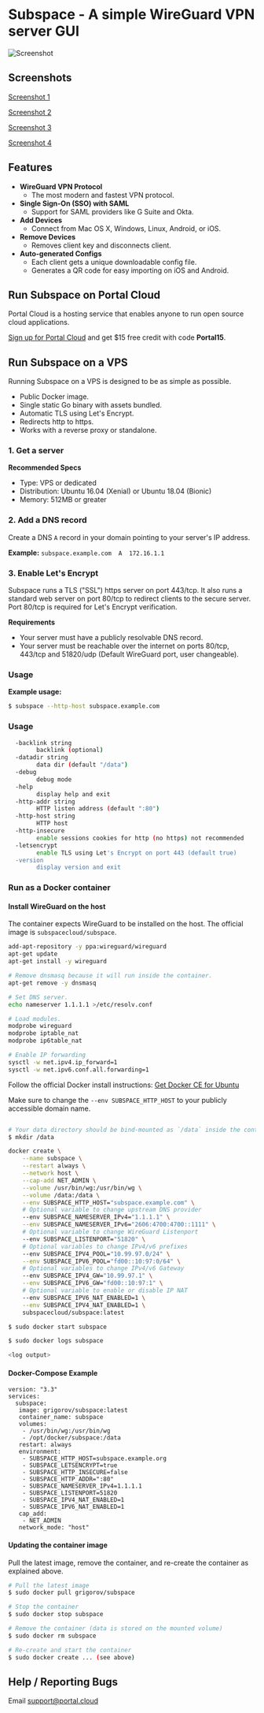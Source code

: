 # Subspace - A simple WireGuard VPN server GUI

![Screenshot](https://raw.githubusercontent.com/subspacecloud/subspace/master/screenshot1.png?cachebust=8923409243)

## Screenshots

[Screenshot 1](https://raw.githubusercontent.com/subspacecloud/subspace/master/screenshot1.png)

[Screenshot 2](https://raw.githubusercontent.com/subspacecloud/subspace/master/screenshot2.png)

[Screenshot 3](https://raw.githubusercontent.com/subspacecloud/subspace/master/screenshot3.png)

[Screenshot 4](https://raw.githubusercontent.com/subspacecloud/subspace/master/screenshot4.png)

## Features

* **WireGuard VPN Protocol**
  * The most modern and fastest VPN protocol.
* **Single Sign-On (SSO) with SAML**
  * Support for SAML providers like G Suite and Okta.
* **Add Devices**
  * Connect from Mac OS X, Windows, Linux, Android, or iOS.
* **Remove Devices**
  * Removes client key and disconnects client.
* **Auto-generated Configs**
  * Each client gets a unique downloadable config file.
  * Generates a QR code for easy importing on iOS and Android.

## Run Subspace on Portal Cloud

Portal Cloud is a hosting service that enables anyone to run open source cloud applications.

[Sign up for Portal Cloud](https://portal.cloud/) and get $15 free credit with code **Portal15**.

## Run Subspace on a VPS

Running Subspace on a VPS is designed to be as simple as possible.

  * Public Docker image.
  * Single static Go binary with assets bundled.
  * Automatic TLS using Let's Encrypt.
  * Redirects http to https.
  * Works with a reverse proxy or standalone.

### 1. Get a server

**Recommended Specs**

* Type: VPS or dedicated
* Distribution: Ubuntu 16.04 (Xenial) or Ubuntu 18.04 (Bionic)
* Memory: 512MB or greater

### 2. Add a DNS record

Create a DNS `A` record in your domain pointing to your server's IP address.

**Example:** `subspace.example.com  A  172.16.1.1`

### 3. Enable Let's Encrypt

Subspace runs a TLS ("SSL") https server on port 443/tcp. It also runs a standard web server on port 80/tcp to redirect clients to the secure server. Port 80/tcp is required for Let's Encrypt verification.

**Requirements**

* Your server must have a publicly resolvable DNS record.
* Your server must be reachable over the internet on ports 80/tcp, 443/tcp and 51820/udp (Default WireGuard port, user changeable).

### Usage

**Example usage:**

```bash
$ subspace --http-host subspace.example.com
```
### Usage

```bash
  -backlink string
        backlink (optional)
  -datadir string
        data dir (default "/data")
  -debug
        debug mode
  -help
        display help and exit
  -http-addr string
        HTTP listen address (default ":80")
  -http-host string
        HTTP host
  -http-insecure
        enable sessions cookies for http (no https) not recommended
  -letsencrypt
        enable TLS using Let's Encrypt on port 443 (default true)
  -version
        display version and exit
```
### Run as a Docker container

#### Install WireGuard on the host

The container expects WireGuard to be installed on the host. The official image is `subspacecloud/subspace`.

```bash
add-apt-repository -y ppa:wireguard/wireguard
apt-get update
apt-get install -y wireguard

# Remove dnsmasq because it will run inside the container.
apt-get remove -y dnsmasq

# Set DNS server.
echo nameserver 1.1.1.1 >/etc/resolv.conf

# Load modules.
modprobe wireguard
modprobe iptable_nat
modprobe ip6table_nat

# Enable IP forwarding
sysctl -w net.ipv4.ip_forward=1
sysctl -w net.ipv6.conf.all.forwarding=1

```

Follow the official Docker install instructions: [Get Docker CE for Ubuntu](https://docs.docker.com/engine/installation/linux/docker-ce/ubuntu/)

Make sure to change the `--env SUBSPACE_HTTP_HOST` to your publicly accessible domain name.

```bash

# Your data directory should be bind-mounted as `/data` inside the container using the `--volume` flag.
$ mkdir /data

docker create \
    --name subspace \
    --restart always \
    --network host \
    --cap-add NET_ADMIN \
    --volume /usr/bin/wg:/usr/bin/wg \
    --volume /data:/data \
    --env SUBSPACE_HTTP_HOST="subspace.example.com" \
	# Optional variable to change upstream DNS provider
    --env SUBSPACE_NAMESERVER_IPv4="1.1.1.1" \
    --env SUBSPACE_NAMESERVER_IPv6="2606:4700:4700::1111" \
	# Optional variable to change WireGuard Listenport
    --env SUBSPACE_LISTENPORT="51820" \
    # Optional variables to change IPv4/v6 prefixes
    --env SUBSPACE_IPV4_POOL="10.99.97.0/24" \
    --env SUBSPACE_IPV6_POOL="fd00::10:97:0/64" \
	# Optional variables to change IPv4/v6 Gateway
    --env SUBSPACE_IPV4_GW="10.99.97.1" \
    --env SUBSPACE_IPV6_GW="fd00::10:97:1" \
	# Optional variable to enable or disable IP NAT
    --env SUBSPACE_IPV6_NAT_ENABLED=1 \
    --env SUBSPACE_IPV4_NAT_ENABLED=1 \
    subspacecloud/subspace:latest

$ sudo docker start subspace

$ sudo docker logs subspace

<log output>

```

#### Docker-Compose Example

```
version: "3.3"
services:
  subspace:
   image: grigorov/subspace:latest
   container_name: subspace
   volumes:
    - /usr/bin/wg:/usr/bin/wg
    - /opt/docker/subspace:/data
   restart: always
   environment:
    - SUBSPACE_HTTP_HOST=subspace.example.org
    - SUBSPACE_LETSENCRYPT=true
    - SUBSPACE_HTTP_INSECURE=false
    - SUBSPACE_HTTP_ADDR=":80"
    - SUBSPACE_NAMESERVER_IPv4=1.1.1.1
    - SUBSPACE_LISTENPORT=51820
    - SUBSPACE_IPV4_NAT_ENABLED=1
    - SUBSPACE_IPV6_NAT_ENABLED=1
   cap_add:
    - NET_ADMIN
   network_mode: "host"
```

#### Updating the container image

Pull the latest image, remove the container, and re-create the container as explained above.

```bash
# Pull the latest image
$ sudo docker pull grigorov/subspace

# Stop the container
$ sudo docker stop subspace

# Remove the container (data is stored on the mounted volume)
$ sudo docker rm subspace

# Re-create and start the container
$ sudo docker create ... (see above)
```

## Help / Reporting Bugs

Email support@portal.cloud


